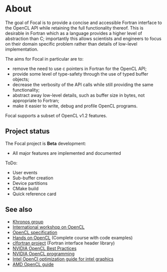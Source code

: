 # About

The goal of Focal is to provide a concise and accessible Fortran interface to the OpenCL API while retaining the full functionality thereof.
This is desirable in Fortran which as a language provides a higher level of abstraction than C; importantly this allows scientists and engineers to focus on their domain specific problem rather than details of low-level implementation.

The aims for Focal in particular are to:

- remove the need to use c pointers in Fortran for the OpenCL API;
- provide some level of type-safety through the use of typed buffer objects;
- decrease the verbosity of the API calls while still providing the same functionality;
- abstract away low-level details, such as buffer size in bytes, not appropriate to Fortran;
- make it easier to write, debug and profile OpenCL programs.

Focal supports a subset of OpenCL v1.2 features.

## Project status

The Focal project is __Beta__ development:

* All major features are implemented and documented

ToDo:

* User events
* Sub-buffer creation
* Device partitions
* CMake build
* Quick reference card

## See also

* [Khronos group](https://www.khronos.org/opencl/)
* [International workshop on OpenCL](https://www.iwocl.org/)
* [OpenCL specification](https://www.khronos.org/registry/OpenCL/specs/opencl-1.2.pdf)
* [Hands on OpenCL](https://handsonopencl.github.io/) (Complete course with code examples)
* [clfortran project](https://github.com/cass-support/clfortran) (Fortran interface header library)
* [NVIDIA OpenCL Best Practices](https://www.nvidia.com/content/cudazone/CUDABrowser/downloads/papers/NVIDIA_OpenCL_BestPracticesGuide.pdf)
* [NVIDIA OpenCL programming](https://www.nvidia.com/content/cudazone/CUDABrowser/downloads/papers/NVIDIA_OpenCL_BestPracticesGuide.pdf)
* [Intel OpenCl optimization guide for intel graphics](https://software.intel.com/en-us/iocl-opg)
* [AMD OpenCL guide](https://rocm-documentation.readthedocs.io/en/latest/Programming_Guides/Opencl-programming-guide.html)
